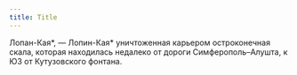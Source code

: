 ```yaml
---
title: Title
---
```


Лопан-Кая*, — Лопин-Кая* уничтоженная карьером остроконечная скала, которая
находилась недалеко от дороги Симферополь–Алушта, к ЮЗ от Кутузовского фонтана.
